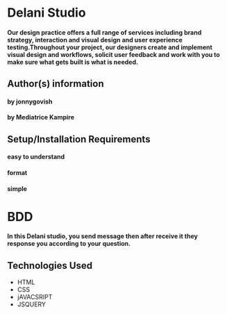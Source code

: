 # Delani Studio
#### Our design practice offers a full range of services including brand strategy, interaction and visual design and user experience testing.Throughout your project, our designers create and implement visual design and workflows, solicit user feedback and work with you to make sure what gets built is what is needed.
## Author(s) information
#### by jonnygovish
#### by Mediatrice Kampire
## Setup/Installation Requirements
#### easy to understand
#### format
#### simple
# BDD
#### In this Delani studio, you send message then after receive it they response you according to your question.
## Technologies Used
- HTML
- CSS
- jAVACSRIPT
- JSQUERY


